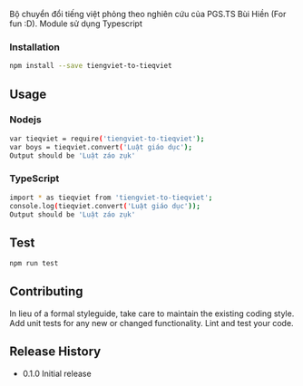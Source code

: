 Bộ chuyển đổi tiếng việt phỏng theo nghiên cứu của PGS.TS Bùi Hiền (For fun :D). Module sử dụng Typescript

### Installation
```bash 
npm install --save tiengviet-to-tieqviet
```

## Usage
### Nodejs
```bash
var tieqviet = require('tiengviet-to-tieqviet');
var boys = tieqviet.convert('Luật giáo dục');
Output should be 'Luật záo zụk'
```

### TypeScript
```bash
import * as tieqviet from 'tiengviet-to-tieqviet';
console.log(tieqviet.convert('Luật giáo dục'));
Output should be 'Luật záo zụk'
```

## Test
```bash 
npm run test
```

## Contributing

In lieu of a formal styleguide, take care to maintain the existing coding style.
    Add unit tests for any new or changed functionality. Lint and test your code.

## Release History

* 0.1.0 Initial release